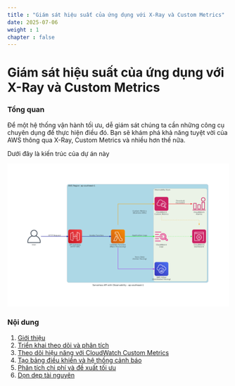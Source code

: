 ```yaml
---
title : "Giám sát hiệu suất của ứng dụng với X-Ray và Custom Metrics"
date: 2025-07-06 
weight : 1 
chapter : false
---
```

# Giám sát hiệu suất của ứng dụng với X-Ray và Custom Metrics

### Tổng quan

 Để một hệ thống vận hành tối ưu, dễ giám sát chúng ta cần những công cụ chuyên dụng để thực hiện điều đó. Bạn sẽ khám phá khả năng tuyệt vời của AWS thông qua X-Ray, Custom Metrics và nhiều hơn thế nữa.
 
 Dưới đây là kiến trúc của dự án này

![x-ray-custom-metrics](/images/arc-log.png) 

### Nội dung

 1. [Giới thiệu](1-introduce/)
 2. [Triển khai theo dõi và phân tích](2-implemetanalysis/)
 3. [Theo dõi hiệu năng với CloudWatch Custom Metrics](3-custommetric/)
 4. [Tạo bảng điều khiển và hệ thống cảnh báo](4-dashboardalarm/)
 5. [Phân tích chi phí và đề xuất tối ưu](5-optimization/)
 6. [Dọn dẹp tài nguyên](6-cleanup/)
